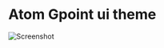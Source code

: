 # Atom Gpoint ui theme

![Screenshot](https://f.cloud.github.com/assets/69169/2289498/4c3cb0ec-a009-11e3-8dbd-077ee11741e5.gif)
